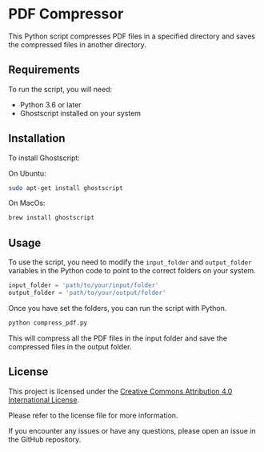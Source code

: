 # PDF Compressor

This Python script compresses PDF files in a specified directory and saves the compressed files in another directory.

## Requirements

To run the script, you will need:

- Python 3.6 or later
- Ghostscript installed on your system

## Installation

To install Ghostscript:

On Ubuntu:

```bash
sudo apt-get install ghostscript
```

On MacOs:

```bash
brew install ghostscript
```

## Usage

To use the script, you need to modify the `input_folder` and `output_folder` variables in the Python code to point to the correct folders on your system.


```python
input_folder = 'path/to/your/input/folder'
output_folder = 'path/to/your/output/folder'
```

Once you have set the folders, you can run the script with Python.

```bash
python compress_pdf.py
```

This will compress all the PDF files in the input folder and save the compressed files in the output folder.

## License

This project is licensed under the [Creative Commons Attribution 4.0 International License](LICENSE).

Please refer to the license file for more information.

If you encounter any issues or have any questions, please open an issue in the GitHub repository.
